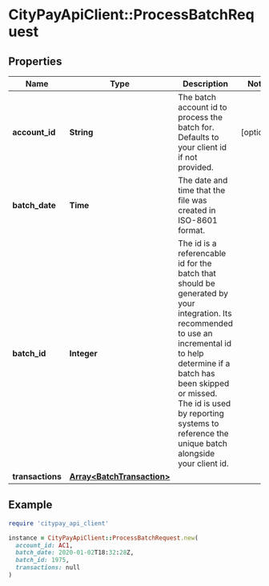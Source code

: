 # CityPayApiClient::ProcessBatchRequest

## Properties

| Name | Type | Description | Notes |
| ---- | ---- | ----------- | ----- |
| **account_id** | **String** | The batch account id to process the batch for. Defaults to your client id if not provided. | [optional] |
| **batch_date** | **Time** | The date and time that the file was created in ISO-8601 format. |  |
| **batch_id** | **Integer** | The id is a referencable id for the batch that should be generated by your integration. Its recommended to use an incremental id to help determine if a batch has been skipped or missed. The id is used by reporting systems to reference the unique batch alongside your client id.  |  |
| **transactions** | [**Array&lt;BatchTransaction&gt;**](BatchTransaction.md) |  |  |

## Example

```ruby
require 'citypay_api_client'

instance = CityPayApiClient::ProcessBatchRequest.new(
  account_id: AC1,
  batch_date: 2020-01-02T18:32:28Z,
  batch_id: 1975,
  transactions: null
)
```


